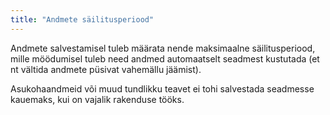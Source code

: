 ```yaml
---
title: "Andmete säilitusperiood"
---
```

Andmete salvestamisel tuleb määrata nende maksimaalne säilitusperiood, mille
möödumisel  tuleb need andmed automaatselt seadmest kustutada (et nt vältida
andmete püsivat vahemällu jäämist).

Asukohaandmeid või muud tundlikku teavet ei tohi salvestada seadmesse kauemaks,
kui on vajalik rakenduse tööks.
